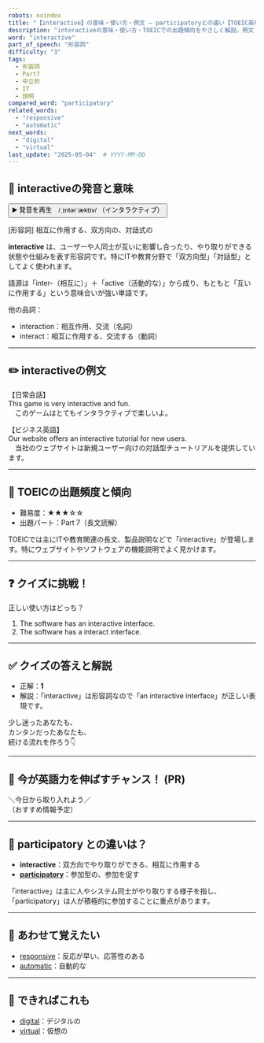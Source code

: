 ```yaml
---
robots: noindex
title: "【interactive】の意味・使い方・例文 ― participatoryとの違い【TOEIC英単語】"
description: "interactiveの意味・使い方・TOEICでの出題傾向をやさしく解説。例文・クイズ付きでparticipatoryとの違いもわかりやすく学べます。"
word: "interactive"
part_of_speech: "形容詞"
difficulty: "3"
tags:
  - 形容詞
  - Part7
  - 中立的
  - IT
  - 説明
compared_word: "participatory"
related_words:
  - "responsive"
  - "automatic"
next_words:
  - "digital"
  - "virtual"
last_update: "2025-05-04"  # YYYY-MM-DD
---
```


## 🔰 interactiveの発音と意味

<button class="play-audio" onclick="playTTS('interactive')">
  <span class="play-audio-main">
    ▶️ 発音を再生　/ˌɪntərˈæktɪv/
  </span>
  <span class="play-audio-sub">
    （インタラクティブ）
  </span>
</button>

[形容詞] 相互に作用する、双方向の、対話式の

**interactive** は、ユーザーや人同士が互いに影響し合ったり、やり取りができる状態や仕組みを表す形容詞です。特にITや教育分野で「双方向型」「対話型」としてよく使われます。

語源は「inter-（相互に）」＋「active（活動的な）」から成り、もともと「互いに作用する」という意味合いが強い単語です。

他の品詞：  
- interaction：相互作用、交流（名詞）
- interact：相互に作用する、交流する（動詞）

---

## ✏️ interactiveの例文

【日常会話】  
This game is very interactive and fun.  
　このゲームはとてもインタラクティブで楽しいよ。

【ビジネス英語】  
Our website offers an interactive tutorial for new users.  
　当社のウェブサイトは新規ユーザー向けの対話型チュートリアルを提供しています。

---

## 🎯 TOEICの出題頻度と傾向

- 難易度：★★★☆☆
- 出題パート：Part 7（長文読解）

TOEICでは主にITや教育関連の長文、製品説明などで「interactive」が登場します。特にウェブサイトやソフトウェアの機能説明でよく見かけます。

---

## ❓ クイズに挑戦！

正しい使い方はどっち？

1. The software has an interactive interface.  
2. The software has a interact interface.

---

## ✅ クイズの答えと解説

- 正解：**1**
- 解説：「interactive」は形容詞なので「an interactive interface」が正しい表現です。

少し迷ったあなたも、  
カンタンだったあなたも、  
続ける流れを作ろう👇️

---

## 🚀 今が英語力を伸ばすチャンス！ (PR)

<div class="info-center">
＼今日から取り入れよう／<br>  
（おすすめ情報予定）
</div>

---

## 🤔  participatory との違いは？

- **interactive**：双方向でやり取りができる、相互に作用する
- **[participatory](/participatory)**：参加型の、参加を促す

「interactive」は主に人やシステム同士がやり取りする様子を指し、「participatory」は人が積極的に参加することに重点があります。

---

## 🧩 あわせて覚えたい

- [responsive](/responsive)：反応が早い、応答性のある
- [automatic](/automatic)：自動的な

---

## 📖 できればこれも

- [digital](/digital)：デジタルの
- [virtual](/virtual)：仮想の

<!-- cvid: aid26_bid21 -->
